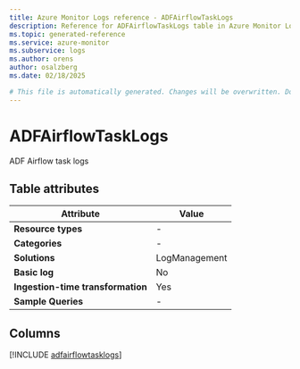 ```yaml
---
title: Azure Monitor Logs reference - ADFAirflowTaskLogs
description: Reference for ADFAirflowTaskLogs table in Azure Monitor Logs.
ms.topic: generated-reference
ms.service: azure-monitor
ms.subservice: logs
ms.author: orens
author: osalzberg
ms.date: 02/18/2025

# This file is automatically generated. Changes will be overwritten. Do not change this file directly.
---
```


# ADFAirflowTaskLogs

ADF Airflow task logs


## Table attributes

|Attribute|Value|
|---|---|
|**Resource types**|-|
|**Categories**|-|
|**Solutions**| LogManagement|
|**Basic log**|No|
|**Ingestion-time transformation**|Yes|
|**Sample Queries**|-|



## Columns
  
[!INCLUDE [adfairflowtasklogs](~/reusable-content/ce-skilling/azure/includes/azure-monitor/reference/tables/adfairflowtasklogs-include.md)]
